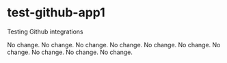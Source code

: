 # test-github-app1
Testing Github integrations

No change.
No change.
No change.
No change.
No change.
No change.
No change.
No change.
No change.
No change.
